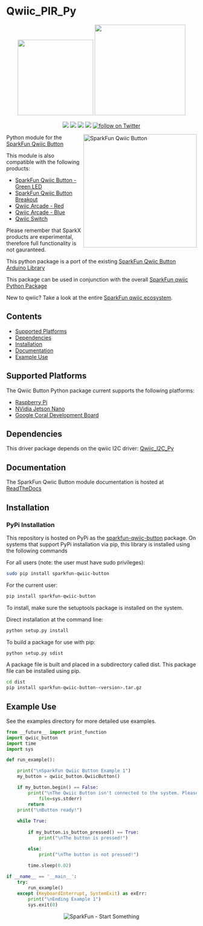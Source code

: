 Qwiic_PIR_Py
===============

<p align="center">
   <img src="https://cdn.sparkfun.com/assets/custom_pages/2/7/2/qwiic-logo-registered.jpg"  width=200>  
   <img src="https://www.python.org/static/community_logos/python-logo-master-v3-TM.png"  width=240>   
</p>
<p align="center">
	<a href="https://pypi.org/project/sparkfun-qwiic-button/" alt="Package">
		<img src="https://img.shields.io/pypi/pyversions/sparkfun-qwiic-button.svg" /></a>
	<a href="https://github.com/sparkfun/Qwiic_Button_Py/issues" alt="Issues">
		<img src="https://img.shields.io/github/issues/sparkfun/Qwiic_Button_Py.svg" /></a>
	<a href="https://qwiic-button-py.readthedocs.io/en/main/?" alt="Documentation">
		<img src="https://readthedocs.org/projects/qwiic-button-py/badge/?version=main&style=flat" /></a>
	<a href="https://github.com/sparkfun/Qwiic_Button_Py/blob/master/LICENSE" alt="License">
		<img src="https://img.shields.io/badge/license-MIT-blue.svg" /></a>
	<a href="https://twitter.com/intent/follow?screen_name=sparkfun">
        	<img src="https://img.shields.io/twitter/follow/sparkfun.svg?style=social&logo=twitter"
           	 alt="follow on Twitter"></a>

</p>

<img src="https://cdn.sparkfun.com/assets/parts/1/4/5/7/3/15932-SparkFun_Qwiic_Button_-_Red-01.jpg"  align="right" width=300 alt="SparkFun Qwiic Button">

Python module for the [SparkFun Qwiic Button](https://www.sparkfun.com/products/15932)

This module is also compatible with the following products:
* [SparkFun Qwiic Button - Green LED](https://www.sparkfun.com/products/16842)
* [SparkFun Qwiic Button Breakout](https://www.sparkfun.com/products/15931)
* [Qwiic Arcade - Red](https://www.sparkfun.com/products/15591)
* [Qwiic Arcade - Blue](https://www.sparkfun.com/products/15592)
* [Qwiic Switch](https://www.sparkfun.com/products/15586)

Please remember that SparkX products are experimental, therefore full functionality is not gauranteed.

This python package is a port of the existing [SparkFun Qwiic Button Arduino Library](https://github.com/sparkfun/SparkFun_Qwiic_Button_Arduino_Library)

This package can be used in conjunction with the overall [SparkFun qwiic Python Package](https://github.com/sparkfun/Qwiic_Py)

New to qwiic? Take a look at the entire [SparkFun qwiic ecosystem](https://www.sparkfun.com/qwiic).

## Contents

* [Supported Platforms](#supported-platforms)
* [Dependencies](#dependencies)
* [Installation](#installation)
* [Documentation](#documentation)
* [Example Use](#example-use)

Supported Platforms
--------------------
The Qwiic Button Python package current supports the following platforms:
* [Raspberry Pi](https://www.sparkfun.com/search/results?term=raspberry+pi)
* [NVidia Jetson Nano](https://www.sparkfun.com/products/15297)
* [Google Coral Development Board](https://www.sparkfun.com/products/15318)

Dependencies
--------------
This driver package depends on the qwiic I2C driver:
[Qwiic_I2C_Py](https://github.com/sparkfun/Qwiic_I2C_Py)

Documentation
-------------
The SparkFun Qwiic Button module documentation is hosted at [ReadTheDocs](https://qwiic-button-py.readthedocs.io/en/main/?)

Installation
---------------
### PyPi Installation

This repository is hosted on PyPi as the [sparkfun-qwiic-button](https://pypi.org/project/sparkfun-qwiic-button/) package. On systems that support PyPi installation via pip, this library is installed using the following commands

For all users (note: the user must have sudo privileges):
```sh
sudo pip install sparkfun-qwiic-button
```
For the current user:

```sh
pip install sparkfun-qwiic-button
```
To install, make sure the setuptools package is installed on the system.

Direct installation at the command line:
```sh
python setup.py install
```

To build a package for use with pip:
```sh
python setup.py sdist
 ```
A package file is built and placed in a subdirectory called dist. This package file can be installed using pip.
```sh
cd dist
pip install sparkfun-qwiic-button-<version>.tar.gz
```

Example Use
 -------------
See the examples directory for more detailed use examples.

```python
from __future__ import print_function
import qwiic_button 
import time
import sys

def run_example():

    print("\nSparkFun Qwiic Button Example 1")
    my_button = qwiic_button.QwiicButton()

    if my_button.begin() == False:
        print("\nThe Qwiic Button isn't connected to the system. Please check your connection", \
            file=sys.stderr)
        return
    print("\nButton ready!")
    
    while True:   
        
        if my_button.is_button_pressed() == True:
            print("\nThe button is pressed!")

        else:    
            print("\nThe button is not pressed!")
            
        time.sleep(0.02)

if __name__ == '__main__':
    try:
        run_example()
    except (KeyboardInterrupt, SystemExit) as exErr:
        print("\nEnding Example 1")
        sys.exit(0)


```
<p align="center">
<img src="https://cdn.sparkfun.com/assets/custom_pages/3/3/4/dark-logo-red-flame.png" alt="SparkFun - Start Something">
</p>
